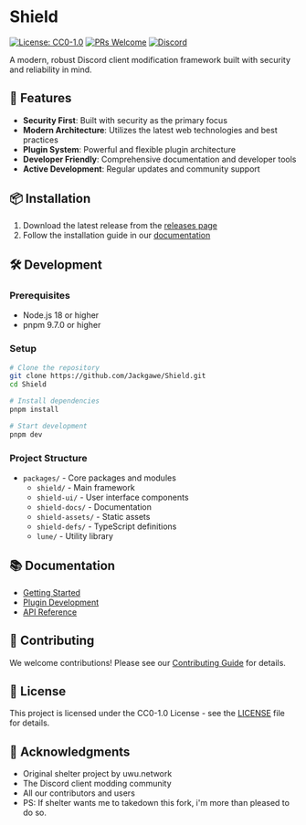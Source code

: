 # Shield

[![License: CC0-1.0](https://img.shields.io/badge/License-CC0%201.0-lightgrey.svg)](http://creativecommons.org/publicdomain/zero/1.0/)
[![PRs Welcome](https://img.shields.io/badge/PRs-welcome-brightgreen.svg)](https://github.com/Jackgawe/Shield/pulls)
[![Discord](https://img.shields.io/discord/M9w4fnxKjx?label=Discord&logo=discord)](https://discord.gg/M9w4fnxKjx)

A modern, robust Discord client modification framework built with security and reliability in mind.

## 🚀 Features

- **Security First**: Built with security as the primary focus
- **Modern Architecture**: Utilizes the latest web technologies and best practices
- **Plugin System**: Powerful and flexible plugin architecture
- **Developer Friendly**: Comprehensive documentation and developer tools
- **Active Development**: Regular updates and community support

## 📦 Installation

1. Download the latest release from the [releases page](https://github.com/Jackgawe/Shield/releases)
2. Follow the installation guide in our [documentation](https://shield.uwu.network/install)

## 🛠️ Development

### Prerequisites

- Node.js 18 or higher
- pnpm 9.7.0 or higher

### Setup

```bash
# Clone the repository
git clone https://github.com/Jackgawe/Shield.git
cd Shield

# Install dependencies
pnpm install

# Start development
pnpm dev
```

### Project Structure

- `packages/` - Core packages and modules
  - `shield/` - Main framework
  - `shield-ui/` - User interface components
  - `shield-docs/` - Documentation
  - `shield-assets/` - Static assets
  - `shield-defs/` - TypeScript definitions
  - `lune/` - Utility library

## 📚 Documentation

- [Getting Started](https://shield.uwu.network/guides/)
- [Plugin Development](https://shield.uwu.network/guides/plugins)
- [API Reference](https://shield.uwu.network/api)

## 🤝 Contributing

We welcome contributions! Please see our [Contributing Guide](CONTRIBUTING.md) for details.

## 📝 License

This project is licensed under the CC0-1.0 License - see the [LICENSE](LICENSE) file for details.

## 🌟 Acknowledgments

- Original shelter project by uwu.network
- The Discord client modding community
- All our contributors and users
- PS: If shelter wants me to takedown this fork, i'm more than pleased to do so.
